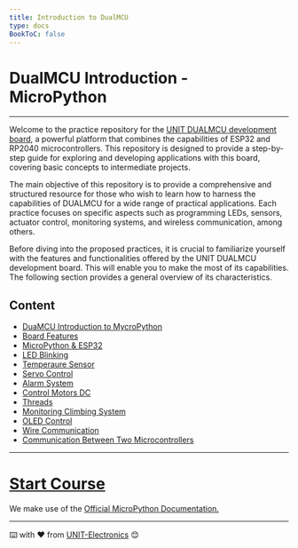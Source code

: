 ```yaml
---
title: Introduction to DualMCU
type: docs
BookToC: false
---
```


# DualMCU Introduction - MicroPython 
<!-- 
Bienvenido al repositorio de prácticas para la placa de desarrollo [UNIT DUALMCU](https://uelectronics.com/producto/unit-dualmcu-esp32-rp2040-tarjeta-de-desarrollo/), una plataforma poderosa que combina las capacidades del ESP32 y el RP2040. Este repositorio está diseñado para proporcionar una guía paso a paso en la exploración y desarrollo de aplicaciones con esta placa, abordando desde los conceptos básicos hasta proyectos intermedios.


El objetivo principal de este repositorio es brindar un recurso completo y estructurado para aquellos que deseen aprender a utilizar las capacidades de la DUALMCU para una amplia gama de aplicaciones prácticas. Cada práctica se enfoca en aspectos específicos como la programación de LEDs, sensores, control de actuadores, sistemas de monitoreo y comunicación inalámbrica, entre otros.

Antes de sumergirnos en las prácticas propuestas, es crucial familiarizarse con las características y funcionalidades que ofrece esta placa  de desarrollo UNIT DUALMCU, lo cual permitirá sacar el máximo provecho de sus capacidades. A continuación se explican sus características de forma general. 

## Contenido
- [Introducción al curso de DualMCU con MicroPython](/)
- [Conociendo el hardware](/docs/1-descripcion-general/)
- [Micropython y el ESP32](/docs/2-micropython/)
- [LED Intermitente](/docs/3-led_intermitente/)
- [Sensor de Temperatura](/docs/4-sensor_de_temperatura/)
- [Control de Servo](/docs/5-control_servo/) 
- [Sistema de Alarma](/docs/6-sistema_de_alarma/)
- [Control de Motores](/docs/7-control_de_motores_dc/)
- [Termóstato Inteligente](/docs/8-termostato_inteligente/)
- [Sistema de Monitoreo Ambiental](/docs/9-sistema_de_monitoreo_ambiental/)
- [Control de LCD o Pantalla OLED](/docs/10-control_de_pantalla_oled/)
- [Comunicación Inalámbrica](/docs/11-comunicacion_inalambrica/)
- [Comunicación entre microcontrolador ESP32 y RP2040](/docs/12-comunicacion_esp32_rp2040) -->

-------------------------------------------
Welcome to the practice repository for the <a href="https://github.com/UNIT-Electronics/DualMCU" target="_blank">UNIT DUALMCU development board</a>, a powerful platform that combines the capabilities of ESP32 and RP2040 microcontrollers. This repository is designed to provide a step-by-step guide for exploring and developing applications with this board, covering basic concepts to intermediate projects.

The main objective of this repository is to provide a comprehensive and structured resource for those who wish to learn how to harness the capabilities of DUALMCU for a wide range of practical applications. Each practice focuses on specific aspects such as programming LEDs, sensors, actuator control, monitoring systems, and wireless communication, among others.

Before diving into the proposed practices, it is crucial to familiarize yourself with the features and functionalities offered by the UNIT DUALMCU development board. This will enable you to make the most of its capabilities. The following section provides a general overview of its characteristics.
## Content
- [DuaMCU Introduction to MycroPython](/)
- [Board Features](/docs/1-descripcion-general/)
- [MicroPython & ESP32](/docs/2-micropython/)
- [LED Blinking](/docs/3-led_intermitente/)
- [Temperaure Sensor ](/docs/4-sensor_de_temperatura/)
- [Servo Control](/docs/5-control_servo/) 
- [Alarm System](/docs/6-sistema_de_alarma/)
- [Control Motors DC](/docs/7-control_de_motores_dc/)
- [Threads](/docs/8-hilos/)
- [Monitoring Climbing System](/docs/9-sistema_de_monitoreo_ambiental/)
- [OLED Control](/docs/10-control_de_pantalla_oled/)
- [Wire Communication](/docs/11-comunicacion_inalambrica/)
- [Communication Between Two Microcontrollers](/docs/12-comunicacion_esp32_rp2040/)






-------------------------------------------
# [Start Course](/docs/1-descripcion-general/)



We make use of the [Official MicroPython Documentation.](https://docs.micropython.org/en/latest/index.html)

---
⌨️ with ❤️ from [UNIT-Electronics](https://github.com/UNIT-Electronics) 😊